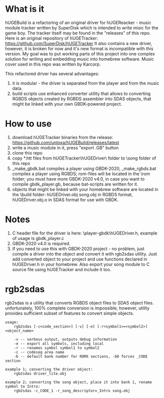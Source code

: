 # What is it

hUGEBuild is a refactoring of an original driver for hUGEReacker - music module tracker written by SuperDisk which is intended to write misic for the game boy. The tracker itself may be found in the "releases" of this repo. Here is an original repository of hUGETracker: https://github.com/SuperDisk/hUGETracker It also contains a new driver, however, it is broken for now and it's new format is incompatible with this version. My goal was to put working parts of this project into one complex solution for writing and embedding music into homebrew software. Music cover used in this repo was written by Karcorp.

This refactored driver has several advantages:
1. it is modular - the driver is separated from the player and from the music data.
2. build scripts use enhanced converter utility that allows to converting RGBDS objects created by RGBDS assembler into SDAS objects, that might be linked with your own GBDK-powered project.

# How to use

1. download hUGETracker binaries from the release: https://github.com/untoxa/hUGEBuild/releases/latest
2. write a music modute in it, press "export .GB" button
3. clone this repo
4. copy *.htt files from hUGETracker\hUGEDriver\ folder to \song folder of this repo
5. _make_gbdk.bat compiles a player using GBDK-2020, _make_rgbds.bat compiles a player using RGBDS; rom-files will be located in the \rom folder; you must have more GBDK-2020 v4.0, in case you want to compile gbdk_player.gb, because bat-scripts are written for it.
6. objects that might be linked with your homebrew software are located in the \build folder: hUGEDriver.obj song.obj in RGBDS format, hUGEDriver.obj.o in SDAS format for use with GBDK.

# Notes

1. C header file for the driver is here: \player-gbdk\hUGEDriver.h, example of usage is gbdk_player.c
2. GBDK-2020 v4.0 is required. 
3. If you need to use this with GBDK-2020 project - no problem, just compile a driver into the object and convert it with rgb2sdas utility. Just add converted object to your project and use functions declared in hUGEDriver.h in your homebrew. Also export your song module to C source file using hUGETracker and include it too.

# rgb2sdas

rgb2sdas is a utility that converts RGBDS object files to SDAS object files. unfortunately, 100% complete conversion is impossible, however, utility provides sufficient subset of features to convert simple objects.

	usage: 
		rgb2sdas [-c<code_section>] [-v] [-e] [-r<symbol1>=<symbol2>] <object_name>

		-v -- verbous output, outputs debug information
		-e -- export all symbols, including local
		-r -- renames symbol symbol1 to symbol2
		-c -- codeseg area name
		-b -- default bank number for ROMX sections, -b0 forces _CODE section

	example 1; converting the driver object:
		rgb2sdas driver_lite.obj

	example 2; converting the song object, place it into bank 1, rename symbol to Intro:
		rgb2sdas -c_CODE_1 -r_song_descriptor=_Intro song.obj
